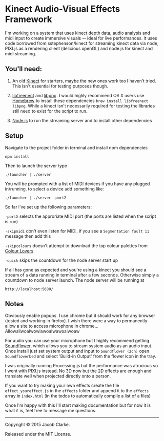 # Kinect Audio-Visual Effects Framework

I'm working on a system that uses kinect depth data, audio analysis and midi input to create immersive visuals -- ideal for live performances. It uses code borrowed from sstephenson/kinect for streaming kinect data via node, PIXI.js as a rendering client (delicious openGL) and node.js for kinect and midi streaming.


## You'll need:
1. An old [Kinect](http://www.ebay.com/bhp/xbox-360-kinect-sensor) for starters, maybe the new ones work too I haven't tried. This isn't essential for testing purposes though.

2. [libfreenect](https://github.com/OpenKinect/libfreenect) and
[libpng](http://www.libpng.org/). I would highly recommend OS X users use [Homebrew](http://mxcl.github.com/homebrew/) to install these dependencies `brew install libfreenect libpng`. While a kinect isn't necessarily required for testing the libraries still need to exist for the script to run.

3. [Node.js](http://nodejs.org/) to run the streaming server and to install other dependencies

## Setup

Navigate to the project folder in terminal and install npm dependencies

`npm install`

Then to launch the server type

`./launcher | ./server `

You will be prompted with a list of MIDI devices if you have any plugged in/running, to select a device add something like:

`./launcher | ./server -port2`

So far I've set up the following parameters:

`-portX` selects the approriate MIDI port (the ports are listed when the script is run)

`-skipmidi` don't even listen for MIDI, if you see a `Segmentation fault 11` message then add this

`-skipcolours` doesn't attempt to download the top colour palettes from [Colour Lovers](http://colourlovers.com)

`-quick` skips the countdown for the node server start up


If all has gone as expected and you're using a kinect you should see a stream of a data running in terminal after a few seconds. Otherwise simply a countdown to node server launch.
The node server will be running at 

`http://localhost:5600/`


## Notes

Obviously enable popups. I use chrome but it should work for any browser (tested and working in firefox). I wish there were a way to permanently allow a site to access microphone in chrome... Allowallwoalwowlawoalwawoalwoaw

For audio you can use your microphone but I highly recommend getting [Soundflower](https://rogueamoeba.com/freebies/soundflower/), which allows you to stream system audio as an audio input. Once install just set system output and input to `Soundflower (2ch)` open `Soundflowerbed` and select 'Build-in Output' from the flower icon in the tray.

I was originally running Processing.js but the performance was atrocious so I went with PIXI.js instead. No 3D now but the 2D effects are enough and translate well when projected directly onto a person.

If you want to try making your own effects create the file `effect_youreffect.js` in the `effects` folder and append it to the `effects` array in `index.html` (in the todos to automatically compile a list of a files)

Once I'm happy with this I'll start making documentation but for now it is what it is, feel free to message me questions.


-----

Copyright &copy; 2015 Jacob Clarke.

Released under the MIT License.
